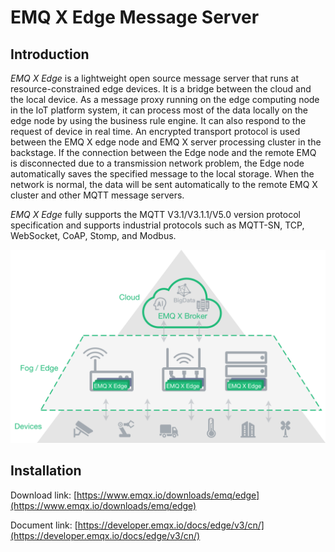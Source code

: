 # EMQ X Edge Message Server

## Introduction

*EMQ X Edge* is a lightweight open source message server that runs at resource-constrained edge devices. It is a bridge between the cloud and the local device. As a message proxy running on the edge computing node in the IoT platform system,  it can process most of the data locally on the edge node by using the business rule engine. It can also respond to the request of device in real time. An encrypted transport protocol is used between the EMQ X edge node and EMQ X server processing cluster in the backstage. If the connection between the Edge node and the remote EMQ is disconnected due to a transmission network problem, the Edge node automatically saves the specified message to the local storage. When the network is normal, the data will be sent automatically to the remote EMQ X cluster and other MQTT message servers.

*EMQ X Edge* fully supports the MQTT V3.1/V3.1.1/V5.0 version protocol specification and supports industrial protocols such as MQTT-SN, TCP, WebSocket, CoAP, Stomp, and Modbus.

![edge](../_images/edge.png)


## Installation

Download link: [https://www.emqx.io/downloads/emq/edge](https://www.emqx.io/downloads/emq/edge)

Document link: [https://developer.emqx.io/docs/edge/v3/cn/](https://developer.emqx.io/docs/edge/v3/cn/)
